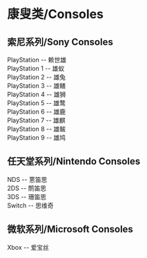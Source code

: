 # 康叟类/Consoles
## 索尼系列/Sony Consoles
PlayStation -- 赖世雄  
PlayStation 1 -- 雄蚁  
PlayStation 2 -- 雄兔  
PlayStation 3 -- 雄鳝  
PlayStation 4 -- 雄狮  
PlayStation 5 -- 雄鹜  
PlayStation 6 -- 雄鹿  
PlayStation 7 -- 雄麒  
PlayStation 8 -- 雄鲅  
PlayStation 9 -- 雄鸠  

## 任天堂系列/Nintendo Consoles
NDS -- 蒽笛思  
2DS -- 鸸笛思  
3DS -- 珊笛思  
Switch -- 思维奇  

## 微软系列/Microsoft Consoles
Xbox -- 爱宝丝  
